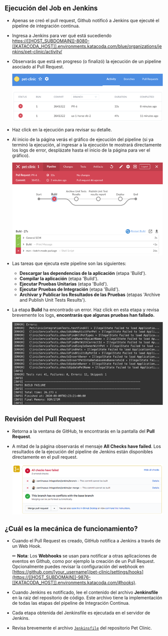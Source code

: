 
## Ejecución del Job en Jenkins

* Apenas se creó el pull request, Github notificó a Jenkins que ejecuté el pipeline de integración continua.

* Ingresa a Jenkins para ver qué está sucediendo <a href="https://[[HOST_SUBDOMAIN]]-8080-[[KATACODA_HOST]].environments.katacoda.com/blue/organizations/jenkins/pet-clinic/activity/" target="jenkins">https://[[HOST_SUBDOMAIN]]-8080-[[KATACODA_HOST]].environments.katacoda.com/blue/organizations/jenkins/pet-clinic/activity/</a>

* Observarás que está en progreso (o finalizó) la ejecución de un pipeline asociado al Pull Request.

  ![Run Pull Request](./assets/jenkins-pr-runs.png)

* Haz click en la ejecución para revisar su detalle.

* Al inicio de la página verás el gráfico de ejecución del pipeline (si ya terminó la ejecución, al ingresar a la ejecución te mostrará directamente los logs de error, desplázate hasta el inicio de la página para ver el gráfico).

  ![Pipeline Fail](./assets/jenkins-pipeline-fail.png)

* Las tareas que ejecuta este pipeline son las siguientes:
    * **Descargar las dependencias de la aplicación** (etapa 'Build').
    * **Compilar la aplicación** (etapa 'Build').
    * **Ejecutar Pruebas Unitarias** (etapa 'Build').
    * **Ejecutar Pruebas de Integración** (etapa 'Build').
    * **Archivar y Publicar los Resultados de las Pruebas** (etapas 'Archive and Publish Unit Tests Results').

* La etapa **Build** ha encontrado un error. Haz click en esta etapa y revisa brevemente los logs, **encontrarás que algunas pruebas han fallado.**

  ![CI Logs](./assets/ci-logs.png)

## Revisión del Pull Request

* Retorna a la ventana de GitHub, te encontrarás en la pantalla del **Pull Request**.

* A mitad de la página observarás el mensaje **All Checks have failed**.  Los resultados de la ejecución del pipeline de Jenkins están disponibles directamente en el pull request. 

  ![GitHub Checks](./assets/github-pr-failed.png)

## ¿Cuál es la mecánica de funcionamiento?

* Cuando el Pull Request es creado, GitHub notifica a Jenkins a través de un Web Hook.
  
  ✏ **Nota**: Los **Webhooks** se usan para notificar a otras aplicaciones de eventos en Github, como por ejemplo la creación de un Pull Request. Opcionalmente puedes revisar la configuración del webhook en [https://github.com/[your_username]/pet-clinic/settings/hooks](https://[[HOST_SUBDOMAIN]]-9876-[[KATACODA_HOST]].environments.katacoda.com/#hooks).

* Cuando Jenkins es notificado, lee el contenido del archivo **Jenkinsfile** en la raiz del repositorio de código. Este archivo tiene la implementación de todas las etapas del pipeline de Integración Continua.
  
* Cada etapa obtenida del Jenkinsfile es ejecutada en el servidor de Jenkins.

* Revisa brevemente el archivo [`Jenkinsfile`](https://[[HOST_SUBDOMAIN]]-9876-[[KATACODA_HOST]].environments.katacoda.com/#jenkinsfile) del repositorio Pet Clinic.